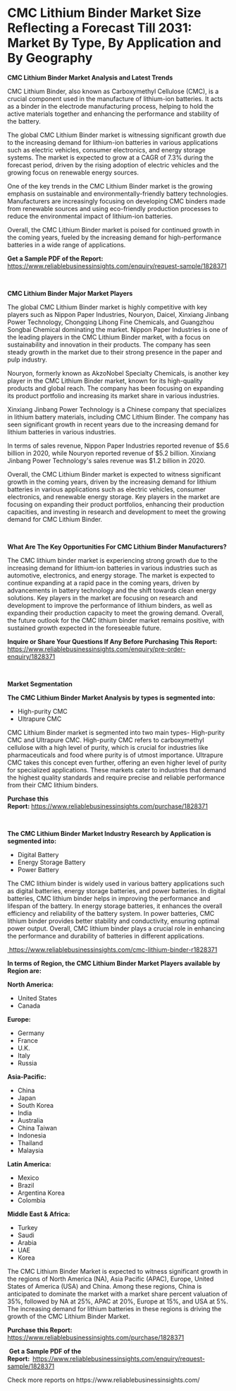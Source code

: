 <p><h1>CMC Lithium Binder Market Size Reflecting a Forecast Till 2031: Market By Type, By Application and By Geography</h1></p><p><strong>CMC Lithium Binder Market Analysis and Latest Trends</strong></p>
<p><p>CMC Lithium Binder, also known as Carboxymethyl Cellulose (CMC), is a crucial component used in the manufacture of lithium-ion batteries. It acts as a binder in the electrode manufacturing process, helping to hold the active materials together and enhancing the performance and stability of the battery.</p><p>The global CMC Lithium Binder market is witnessing significant growth due to the increasing demand for lithium-ion batteries in various applications such as electric vehicles, consumer electronics, and energy storage systems. The market is expected to grow at a CAGR of 7.3% during the forecast period, driven by the rising adoption of electric vehicles and the growing focus on renewable energy sources.</p><p>One of the key trends in the CMC Lithium Binder market is the growing emphasis on sustainable and environmentally-friendly battery technologies. Manufacturers are increasingly focusing on developing CMC binders made from renewable sources and using eco-friendly production processes to reduce the environmental impact of lithium-ion batteries.</p><p>Overall, the CMC Lithium Binder market is poised for continued growth in the coming years, fueled by the increasing demand for high-performance batteries in a wide range of applications.</p></p>
<p><strong>Get a Sample PDF of the Report:&nbsp;</strong> <a href="https://www.reliablebusinessinsights.com/enquiry/request-sample/1828371">https://www.reliablebusinessinsights.com/enquiry/request-sample/1828371</a></p>
<p>&nbsp;</p>
<p><strong>CMC Lithium Binder Major Market Players</strong></p>
<p><p>The global CMC Lithium Binder market is highly competitive with key players such as Nippon Paper Industries, Nouryon, Daicel, Xinxiang Jinbang Power Technology, Chongqing Lihong Fine Chemicals, and Guangzhou Songbai Chemical dominating the market. Nippon Paper Industries is one of the leading players in the CMC Lithium Binder market, with a focus on sustainability and innovation in their products. The company has seen steady growth in the market due to their strong presence in the paper and pulp industry.</p><p>Nouryon, formerly known as AkzoNobel Specialty Chemicals, is another key player in the CMC Lithium Binder market, known for its high-quality products and global reach. The company has been focusing on expanding its product portfolio and increasing its market share in various industries.</p><p>Xinxiang Jinbang Power Technology is a Chinese company that specializes in lithium battery materials, including CMC Lithium Binder. The company has seen significant growth in recent years due to the increasing demand for lithium batteries in various industries.</p><p>In terms of sales revenue, Nippon Paper Industries reported revenue of $5.6 billion in 2020, while Nouryon reported revenue of $5.2 billion. Xinxiang Jinbang Power Technology's sales revenue was $1.2 billion in 2020.</p><p>Overall, the CMC Lithium Binder market is expected to witness significant growth in the coming years, driven by the increasing demand for lithium batteries in various applications such as electric vehicles, consumer electronics, and renewable energy storage. Key players in the market are focusing on expanding their product portfolios, enhancing their production capacities, and investing in research and development to meet the growing demand for CMC Lithium Binder.</p></p>
<p>&nbsp;</p>
<p><strong>What Are The Key Opportunities For CMC Lithium Binder Manufacturers?</strong></p>
<p><p>The CMC lithium binder market is experiencing strong growth due to the increasing demand for lithium-ion batteries in various industries such as automotive, electronics, and energy storage. The market is expected to continue expanding at a rapid pace in the coming years, driven by advancements in battery technology and the shift towards clean energy solutions. Key players in the market are focusing on research and development to improve the performance of lithium binders, as well as expanding their production capacity to meet the growing demand. Overall, the future outlook for the CMC lithium binder market remains positive, with sustained growth expected in the foreseeable future.</p></p>
<p><strong>Inquire or Share Your Questions If Any Before Purchasing This Report:</strong> <a href="https://www.reliablebusinessinsights.com/enquiry/pre-order-enquiry/1828371">https://www.reliablebusinessinsights.com/enquiry/pre-order-enquiry/1828371</a></p>
<p>&nbsp;</p>
<p><strong>Market Segmentation</strong></p>
<p><strong>The CMC Lithium Binder Market Analysis by types is segmented into:</strong></p>
<p><ul><li>High-purity CMC</li><li>Ultrapure CMC</li></ul></p>
<p><p>CMC Lithium Binder market is segmented into two main types- High-purity CMC and Ultrapure CMC. High-purity CMC refers to carboxymethyl cellulose with a high level of purity, which is crucial for industries like pharmaceuticals and food where purity is of utmost importance. Ultrapure CMC takes this concept even further, offering an even higher level of purity for specialized applications. These markets cater to industries that demand the highest quality standards and require precise and reliable performance from their CMC lithium binders.</p></p>
<p><strong>Purchase this Report:&nbsp;</strong><a href="https://www.reliablebusinessinsights.com/purchase/1828371">https://www.reliablebusinessinsights.com/purchase/1828371</a></p>
<p>&nbsp;</p>
<p><strong>The CMC Lithium Binder Market Industry Research by Application is segmented into:</strong></p>
<p><ul><li>Digital Battery</li><li>Energy Storage Battery</li><li>Power Battery</li></ul></p>
<p><p>The CMC lithium binder is widely used in various battery applications such as digital batteries, energy storage batteries, and power batteries. In digital batteries, CMC lithium binder helps in improving the performance and lifespan of the battery. In energy storage batteries, it enhances the overall efficiency and reliability of the battery system. In power batteries, CMC lithium binder provides better stability and conductivity, ensuring optimal power output. Overall, CMC lithium binder plays a crucial role in enhancing the performance and durability of batteries in different applications.</p></p>
<p><a href="https://www.reliablebusinessinsights.com/cmc-lithium-binder-r1828371">&nbsp;https://www.reliablebusinessinsights.com/cmc-lithium-binder-r1828371</a></p>
<p><strong>In terms of Region, the CMC Lithium Binder Market Players available by Region are:</strong></p>
<p>
    <p> <strong> North America: </strong>
        <ul>
            <li>United States</li>
            <li>Canada</li>
        </ul>
        </p> 
    <p> <strong> Europe: </strong>
        <ul>
            <li>Germany</li>
            <li>France</li>
            <li>U.K.</li>
            <li>Italy</li>
            <li>Russia</li>
        </ul>
        </p> 
    <p> <strong> Asia-Pacific: </strong>
        <ul>
            <li>China</li>
            <li>Japan</li>
            <li>South Korea</li>
            <li>India</li>
            <li>Australia</li>
            <li>China Taiwan</li>
            <li>Indonesia</li>
            <li>Thailand</li>
            <li>Malaysia</li>
        </ul>
        </p> 
    <p> <strong> Latin America: </strong>
        <ul>
            <li>Mexico</li>
            <li>Brazil</li>
            <li>Argentina Korea</li>
            <li>Colombia</li>
        </ul>
        </p> 
    <p> <strong> Middle East & Africa: </strong>
        <ul>
            <li>Turkey</li>
            <li>Saudi</li>
            <li>Arabia</li>
            <li>UAE</li>
            <li>Korea</li>
        </ul>
    </p>
    </p>
<p><p>The CMC Lithium Binder Market is expected to witness significant growth in the regions of North America (NA), Asia Pacific (APAC), Europe, United States of America (USA) and China. Among these regions, China is anticipated to dominate the market with a market share percent valuation of 35%, followed by NA at 25%, APAC at 20%, Europe at 15%, and USA at 5%. The increasing demand for lithium batteries in these regions is driving the growth of the CMC Lithium Binder Market.</p></p>
<p><strong>Purchase this Report: </strong><a href="https://www.reliablebusinessinsights.com/purchase/1828371">https://www.reliablebusinessinsights.com/purchase/1828371</a></p>
<p>&nbsp;<strong>Get a Sample PDF of the Report:&nbsp;&nbsp;</strong><a href="https://www.reliablebusinessinsights.com/enquiry/request-sample/1828371">https://www.reliablebusinessinsights.com/enquiry/request-sample/1828371</a></p>
<p><strong></strong></p>
<p>Check more reports on https://www.reliablebusinessinsights.com/</p>